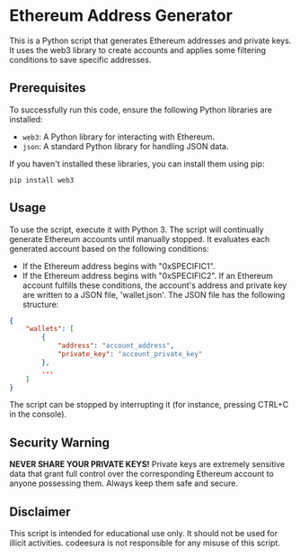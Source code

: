 # Ethereum Address Generator

This is a Python script that generates Ethereum addresses and private keys. It uses the web3 library to create accounts and applies some filtering conditions to save specific addresses.

## Prerequisites

To successfully run this code, ensure the following Python libraries are installed:

- `web3`: A Python library for interacting with Ethereum.
- `json`: A standard Python library for handling JSON data.

If you haven't installed these libraries, you can install them using pip:

```shell
pip install web3
```

## Usage

To use the script, execute it with Python 3. The script will continually generate Ethereum accounts until manually stopped. It evaluates each generated account based on the following conditions:

- If the Ethereum address begins with "0xSPECIFIC1".
- If the Ethereum address begins with "0xSPECIFIC2".
If an Ethereum account fulfills these conditions, the account's address and private key are written to a JSON file, 'wallet.json'. The JSON file has the following structure:

```json
{
    "wallets": [
        {
            "address": "account_address",
            "private_key": "account_private_key"
        },
        ...
    ]
}
```
The script can be stopped by interrupting it (for instance, pressing CTRL+C in the console).

## Security Warning
**NEVER SHARE YOUR PRIVATE KEYS!** Private keys are extremely sensitive data that grant full control over the corresponding Ethereum account to anyone possessing them. Always keep them safe and secure.

## Disclaimer
This script is intended for educational use only. It should not be used for illicit activities. codeesura is not responsible for any misuse of this script.
